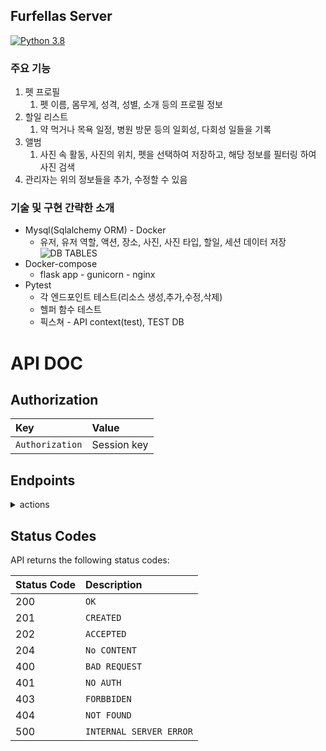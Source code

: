 ## Furfellas Server
[![Python 3.8](https://img.shields.io/badge/python-v3.8-blue)](https://www.python.org/downloads/release/python-380/)
### 주요 기능
1. 펫 프로필
   1. 펫 이름, 몸무게, 성격, 성별, 소개 등의 프로필 정보
2. 할일 리스트
   1. 약 먹거나 목욕 일정, 병원 방문 등의 일회성, 다회성 일들을 기록
3. 앨범
   1. 사진 속 활동, 사진의 위치, 펫을 선택하여 저장하고, 해당 정보를 필터링 하여 사진 검색
4. 관리자는 위의 정보들을 추가, 수정할 수 있음
### 기술 및 구현 간략한 소개
* Mysql(Sqlalchemy ORM) - Docker
  * 유저, 유저 역할, 액션, 장소, 사진, 사진 타입, 할일, 세션 데이터 저장 
  ![DB TABLES](https://user-images.githubusercontent.com/47915302/150068250-8911080d-79d7-4988-abd9-c88d3d180385.png)
* Docker-compose
  * flask app - gunicorn - nginx
* Pytest 
  * 각 엔드포인트 테스트(리소스 생성,추가,수정,삭제)
  * 헬퍼 함수 테스트
  * 픽스쳐 - API context(test), TEST DB
# API DOC
## Authorization
| Key | Value | 
| :--- | :--- | 
| `Authorization` | Session key |

## Endpoints
<details>
<summary>actions</summary>

| Fetch actions	|  |
| :--- | :--- | 
| URL	| /actions |
| Method	| GET |
| Success Response	| Code: 200 <br> Content:[{"id": 1, "name": "play"}, ...}]

| Fetch an action	|  |
| :--- | :--- | 
| URL	| /actions/<strong>id:action_id</strong> |
| URL Parameters |	Required: <strong>action_id=[integer]</strong>
| Method	| GET |
| Success Response	| Code: 200 <br> Content:{"id": 1, "name": "play"}
| Error Response	| Code: 404 <br> Content:{"error": "NOT FOUND}
| Sample Request	| /actions/1 |
| Notes	|  |

| Delete an action	|  |
| :--- | :--- | 
| URL	| /actions/<strong>id:action_id</strong> |
| URL Parameters |	Required: <strong>action_id=[integer]</strong>
| Method	| DELETE |
| Success Response	| Code: 204 <br> NO CONTENT
| Error Response	| Code: 404 <br> Content:{"error": "NOT FOUND}
| Sample Request	| /actions/1 |
| Notes	|  |
</details>

## Status Codes

API returns the following status codes:

| Status Code | Description |
| :--- | :--- |
| 200 | `OK` |
| 201 | `CREATED` |
| 202 | `ACCEPTED` |
| 204 | `No CONTENT` |
| 400 | `BAD REQUEST` |
| 401 | `NO AUTH` |
| 403 | `FORBBIDEN` |
| 404 | `NOT FOUND` |
| 500 | `INTERNAL SERVER ERROR` |
